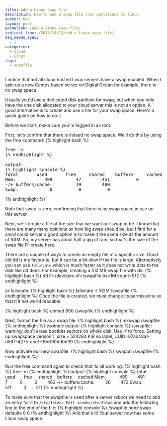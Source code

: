 ```yaml
---
title: Add a Linux swap file
description: How to add a swap file (not partition) to linux
author: Kev
layout: post
permalink: /add-a-linux-swap-file/
redirect_from: /2013/10/13/add-a-linux-swap-file/
dsq_needs_sync:
  - 1
categories:
  - Cloud
  - Linux
tags:
  - swapfile
---
```

I notice that not all cloud hosted Linux servers have a swap enabled. When I spin up a new Centos based server on Digital Ocean for example, there is no swap space.

Usually you'd use a dedicated disk partition for swap, but when you only have the one disk allocated to your cloud server this is not an option. A good alternative is to create and use a file for your swap space. Here's a quick guide on how to do it.

Before we start, make sure you're logged in as root.

First, let's confirm that there is indeed no swap space. We'll do this by using the free command:
{% highlight bash %}
<pre>free -m
{% endhighlight %}

<em>output:</em>
{% highlight console %}
total       used       free     shared    buffers     cached
Mem:           499         47        451          0          4         23
-/+ buffers/cache:         19        480
Swap:            0          0          0</pre>
{% endhighlight %}

Note that swap is zero, confirming that there is no swap space in use on this server.

Next, we'll create a file of the size that we want our swap to be. I know that there are many many opinions on how big swap should be, but I find for a small could server a good option is to make it the same size as the amount of RAM. So, my server has about half a gig of ram, so that's the size of the swap file I'll create here.

There are a couple of ways to create an empty file of a specific size. Good old dd is my favourite, but it can be a bit slow if the file is large. Alternatively you can use `fallocate` which is much faster as it does not write data to the disk like dd does. For example, creating a 512 MB swap file with dd:
{% highlight bash %}
dd if=/dev/zero of=/swapfile bs=1M count=512
{% endhighlight %}

or fallocate:
{% highlight bash %}
fallocate -l 512M /swapfile
{% endhighlight %}
Once the file is created, we must change its permissions so that it it not world readable:

{% highlight bash %}
chmod 600 /swapfile
{% endhighlight %}

Next, format the file as a swap file:
{% highlight bash %}
mkswap /swapfile
{% endhighlight %}
<em>example output:</em>
{% highlight console %}
/swapfile: warning: don't erase bootbits sectors
on whole disk. Use -f to force.
Setting up swapspace version 1, size = 524284 KiB
no label, UUID=67ab43a1-d567-4275-abe1-09d190dd0d39
{% endhighlight %}

Now activate our new swapfile:
{% highlight bash %}
swapon /swapfile
{% endhighlight %}

Run the free command again to check that its all working:
{% highlight bash %}
free -m
{% endhighlight %}
<em>output:</em>
{% highlight console %}
total       used       free     shared    buffers     cached
Mem:           499        491          7          0          2        463
-/+ buffers/cache:         26        472
Swap:          511          0        511
{% endhighlight %}

To make sure that the swapfile is used after a server reboot we need to add an entry for it to `/etc/fstab: Edit <code>/etc/fstab` and add the following line to the end of the file:
{% highlight console %}
/swapfile none swap defaults 0 0
{% endhighlight %}
And that's it! Your server now has some Linux swap space.
